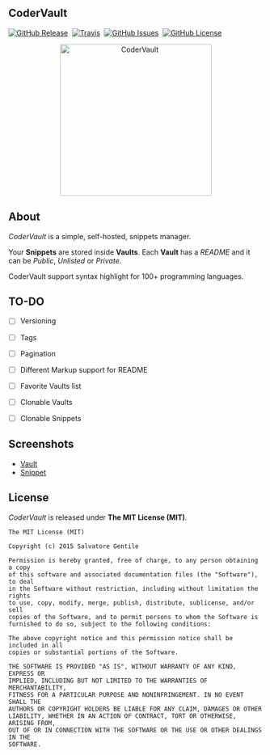 CoderVault
----------
[![GitHub Release](https://img.shields.io/github/release/codervault/codervault.svg)](https://github.com/codervault/codervault/releases)&nbsp;
[![Travis](https://img.shields.io/travis/codervault/codervault.svg)](https://travis-ci.org/codervault/codervault)&nbsp;
[![GitHub Issues](https://img.shields.io/github/issues/codervault/codervault.svg)](https://github.com/codervault/codervault/issues)&nbsp;
[![GitHub License](https://img.shields.io/github/license/codervault/codervault.svg)](#license)&nbsp;

<p align="center">
    <img width="300" src="https://rawgit.com/codervault/codervault/master/app/assets/images/logo.svg" alt="CoderVault">
</p>


About
-----
_CoderVault_ is a simple, self-hosted, snippets manager.

Your **Snippets** are stored inside **Vaults**. Each **Vault** has a _README_ and it can be _Public_, _Unlisted_ or _Private_.

CoderVault support syntax highlight for 100+ programming languages.


TO-DO
-----
- [ ] Versioning
- [ ] Tags
- [ ] Pagination
- [ ] Different Markup support for README
- [ ] Favorite Vaults list
- [ ] Clonable Vaults
- [ ] Clonable Snippets


Screenshots
-----------
- [Vault](https://dl.dropboxusercontent.com/u/18322837/GitHub/codervault/vault.png)
- [Snippet](https://dl.dropboxusercontent.com/u/18322837/GitHub/codervault/snippet.png)


License
-------
_CoderVault_ is released under **The MIT License (MIT)**.

    The MIT License (MIT)

    Copyright (c) 2015 Salvatore Gentile

    Permission is hereby granted, free of charge, to any person obtaining a copy
    of this software and associated documentation files (the "Software"), to deal
    in the Software without restriction, including without limitation the rights
    to use, copy, modify, merge, publish, distribute, sublicense, and/or sell
    copies of the Software, and to permit persons to whom the Software is
    furnished to do so, subject to the following conditions:

    The above copyright notice and this permission notice shall be included in all
    copies or substantial portions of the Software.

    THE SOFTWARE IS PROVIDED "AS IS", WITHOUT WARRANTY OF ANY KIND, EXPRESS OR
    IMPLIED, INCLUDING BUT NOT LIMITED TO THE WARRANTIES OF MERCHANTABILITY,
    FITNESS FOR A PARTICULAR PURPOSE AND NONINFRINGEMENT. IN NO EVENT SHALL THE
    AUTHORS OR COPYRIGHT HOLDERS BE LIABLE FOR ANY CLAIM, DAMAGES OR OTHER
    LIABILITY, WHETHER IN AN ACTION OF CONTRACT, TORT OR OTHERWISE, ARISING FROM,
    OUT OF OR IN CONNECTION WITH THE SOFTWARE OR THE USE OR OTHER DEALINGS IN THE
    SOFTWARE.
